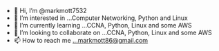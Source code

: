 - 👋 Hi, I’m @markmott7532
- 👀 I’m interested in ...Computer Networking, Python and Linux
- 🌱 I’m currently learning ...CCNA, Python, Linux and some AWS
- 💞️ I’m looking to collaborate on ...CCNA, Python, Linux and some AWS
- 📫 How to reach me ...markmott86@gmail.com

<!---
markmott7532/markmott7532 is a ✨ special ✨ repository because its `README.md` (this file) appears on your GitHub profile.
You can click the Preview link to take a look at your changes.
--->
